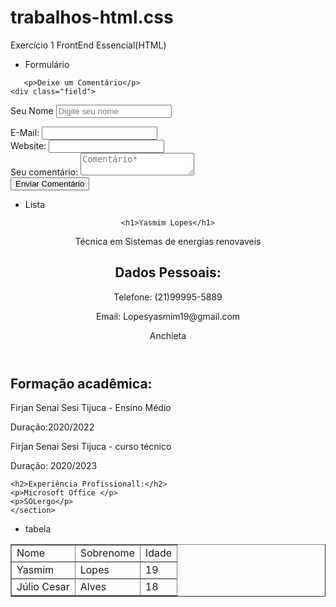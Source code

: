 # trabalhos-html.css
Exercício 1 FrontEnd Essencial(HTML)
- Formulário
  <!DOCTYPE html>
<html lang="en">
<head>
    <meta charset="UTF-8">
    <meta name="viewport" content="width=device-width, initial-scale=1.0">
    <title>Formulario.html</title>
<meta charset="utf-8"/>
<link rel= "stylesheet" type="text/css" href="formulario.css">

</head>
<body>
    <formm class="formulario" method="post"

       <p>Deixe um Comentário</p>
    <div class="field">
<label for="Nome">Seu Nome</label>
<input type="text" id="nome" name="nome" placeholder="Digite seu nome" required>
</div>

<div class="field">
<label FOR="email">E-Mail:</label>
<input type="email" id="email" name="email" placehorder="Digite seu email" required>
</div>

<div class="field">
    <label FOR="Website">Website:</label>
    <input type="Website" id="email" name="Website" placehorder="Website" required>
    </div>

<div class="field">
    <label for="Comentário">Seu comentário:</label>
    <textarea name="Comentário" id="Comentário" placeholder="Comentário*" required></textarea>
</div>

<input type="submit" name="acao" value="Enviar Comentário">
</form>
</body>
</html>


- Lista
<!DOCTYPE html>
<html lang="en">
<head>
    <meta charset="UTF-8">
    <meta name="viewport" content="width=device-width, initial-scale=1.0">
    <title>lista.html</title>
    <link rel="stylesheet" href="index.css">
</head>
<body>
<div>
<header>
    
    <h1>Yasmim Lopes</h1>
<p>Técnica em Sistemas de energias renovaveis 
</p>
<h2>Dados Pessoais:</h2> 
<p>Telefone: (21)99995-5889 </p>
<p>Email: Lopesyasmim19@gmail.com</p>
<p>Anchieta</p>
</header>
<main>
<section>  
<h2> Formação acadêmica:</h2>
<p>Firjan Senai Sesi Tijuca - Ensino Médio</p>
<p>Duração:2020/2022</p>
<p>Firjan Senai Sesi Tijuca - curso técnico </p>
<p>Duração: 2020/2023 </p>

    <h2>Experiência Profissionall:</h2>
    <p>Microsoft Office </p>
    <p>SOLergo</p>
    </section>

</main>
<footer>
    <a>
        

  
- tabela  <!DOCTYPE html>
<html lang="en">
<head>
    <meta charset="UTF-8">
    <meta name="viewport" content="width=device-width, initial-scale=1.0">
    <title>Tabela.css</title>
</head>
<body>
    <table border="1">   
        <tr>
            <td>Nome</td>
            <td>Sobrenome
          <td>Idade</td>
        </tr>  
        <tr>
<td>Yasmim</td>
<td>Lopes</td>
<td>19</td>
</tr> 
<tr>
    <tr>
        <td> Júlio Cesar</td>
        <td>Alves</td>
        <td>18</td>
</tr>
 </table>
</body>
</html>
